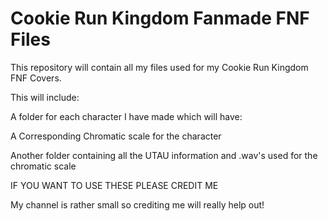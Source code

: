 # Cookie Run Kingdom Fanmade FNF Files


This repository will contain all my files used for my Cookie Run Kingdom FNF Covers.


This will include:

  A folder for each character I have made which will have:
  
   A Corresponding Chromatic scale for the character
   
   Another folder containing all the UTAU information and .wav's used for the chromatic scale


IF YOU WANT TO USE THESE PLEASE CREDIT ME

My channel is rather small so crediting me will really help out!
